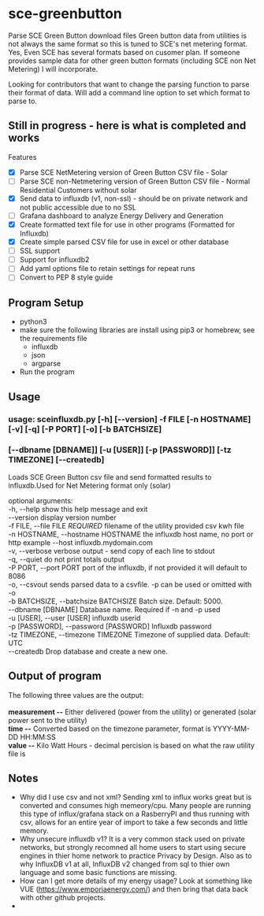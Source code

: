# sce-greenbutton
Parse SCE Green Button download files
Green button data from utilities is not always the same format so this is tuned to SCE's net metering format.  Yes, Even SCE has several formats based on cusomer plan.
If someone provides sample data for other green button formats (including SCE non Net Metering) I will incorporate.  

Looking for contributors that want to change the parsing function to parse their format of data.  Will add a command line option to set which format to parse to. 

## Still in progress - here is what is completed and works

Features
- [X] Parse SCE NetMetering version of Green Button CSV file - Solar
- [ ] Parse SCE non-Netmetering version of Green Button CSV file - Normal Residential Customers without solar
- [X] Send data to influxdb (v1, non-ssl) - should be on private network and not public accessible due to no SSL
- [ ] Grafana dashboard to analyze Energy Delivery and Generation
- [X] Create formatted text file for use in other programs (Formatted for Influxdb)
- [X] Create simple parsed CSV file for use in excel or other database
- [ ] SSL support
- [ ] Support for influxdb2
- [ ] Add yaml options file to retain settings for repeat runs
- [ ] Convert to PEP 8 style guide

## Program Setup 
- python3
- make sure the following libraries are install using pip3 or homebrew, see the requirements file
  - influxdb
  - json
  - argparse
- Run the program

## Usage
### usage: sceinfluxdb.py [-h] [--version] -f FILE [-n HOSTNAME] [-v] [-q] [-P PORT] [-o] [-b BATCHSIZE]
###                      [--dbname [DBNAME]] [-u [USER]] [-p [PASSWORD]] [-tz TIMEZONE] [--createdb]

Loads SCE Green Button csv file and send formatted results to influxdb.Used for Net Metering format only (solar)

optional arguments:
<br>  -h, --help            show this help message and exit
<br>   --version             display version number
<br>   -f FILE, --file FILE  *REQUIRED* filename of the utility provided csv kwh file
<br>   -n HOSTNAME, --hostname HOSTNAME
                        the influxdb host name, no port or http example --host influxdb.mydomain.com
<br>   -v, --verbose         verbose output - send copy of each line to stdout
<br>   -q, --quiet           do not print totals output
<br>   -P PORT, --port PORT  port of the influxdb, if not provided it will default to 8086
<br>   -o, --csvout          sends parsed data to a csvfile. -p can be used or omitted with -o
<br>   -b BATCHSIZE, --batchsize BATCHSIZE
                        Batch size. Default: 5000.
<br>   --dbname [DBNAME]     Database name. Required if -n and -p used
<br>   -u [USER], --user [USER]
                        influxdb userid
<br>   -p [PASSWORD], --password [PASSWORD]
                        Influxdb password
<br>   -tz TIMEZONE, --timezone TIMEZONE
                        Timezone of supplied data. Default: UTC
<br>   --createdb            Drop database and create a new one.

## Output of program 
The following three values are the output:<br>
<br><b>measurement --</b> Either delivered (power from the utility)  or generated (solar power sent to the utility)
<br><b>time --</b> Converted based on the timezone parameter, format is YYYY-MM-DD HH:MM:SS
<br><b>value --</b>  Kilo Watt Hours - decimal percision is based on what the raw utility file is


## Notes ##
- Why did I use csv and not xml?  Sending xml to influx works great but is converted and consumes high memeory/cpu.  Many people are running this type of influx/grafana stack on a RasberryPI and thus running with csv, allows for an entire year of import to take a few seconds and little memory. 
- Why unsecure influxdb v1? It is a very common stack used on private networks, but strongly recomned all home users to start using secure engines in thier home network to practice Privacy by Design.   Also as to why InfluxDB v1 at all, InfluxDB v2 changed from sql to thier own language and some basic functions are missing.
- How can I get more details of my energy usage?  Look at something like VUE (https://www.emporiaenergy.com/) and then bring that data back with other github projects.
- 
